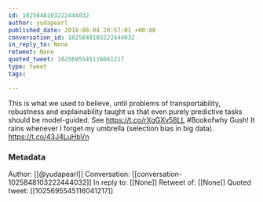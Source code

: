 ```yaml
---
id: 1025848103222444032
author: yudapearl
published_date: 2018-08-04 20:57:01 +00:00
conversation_id: 1025848103222444032
in_reply_to: None
retweet: None
quoted_tweet: 1025695545116041217
type: tweet
tags:

---
```


This is what we used to believe, until problems of transportability, robustness and explainability taught us that even purely predictive tasks should be model-guided.
See https://t.co/rXgGXv58LL #Bookofwhy Gush! It rains whenever I forget my umbrella (selection bias in big data). https://t.co/43J4LuHbVn

### Metadata

Author: [[@yudapearl]]
Conversation: [[conversation-1025848103222444032]]
In reply to: [[None]]
Retweet of: [[None]]
Quoted tweet: [[1025695545116041217]]

